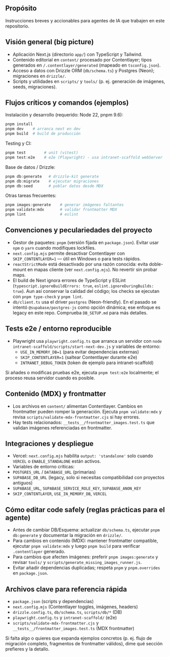 ## Propósito
Instrucciones breves y accionables para agentes de IA que trabajen en este repositorio.

## Visión general (big picture)
- Aplicación Next.js (directorio `app/`) con TypeScript y Tailwind.
- Contenido editorial en `content/` procesado por Contentlayer; tipos generados en `/.contentlayer/generated` (mapeado en `tsconfig.json`).
- Acceso a datos con Drizzle ORM (`db/schema.ts`) y Postgres (Neon); migraciones en `drizzle/`.
- Scripts y utilidades en `scripts/` y `tools/` (p. ej. generación de imágenes, seeds, migraciones).

## Flujos críticos y comandos (ejemplos)
Instalación y desarrollo (requerido: Node 22, pnpm 9.6):

```powershell
pnpm install
pnpm dev    # arranca next en dev
pnpm build  # build de producción
```

Testing y CI:

```powershell
pnpm test        # unit (vitest)
pnpm test:e2e    # e2e (Playwright) - usa intranet-scaffold webServer
```

Base de datos / Drizzle:

```powershell
pnpm db:generate   # drizzle-kit generate
pnpm db:migrate    # ejecutar migraciones
pnpm db:seed       # poblar datos desde MDX
```

Otras tareas frecuentes:

```powershell
pnpm images:generate    # generar imágenes faltantes
pnpm validate:mdx       # validar frontmatter MDX
pnpm lint               # eslint
```

## Convenciones y peculariedades del proyecto
- Gestor de paquetes: `pnpm` (versión fijada en `package.json`). Evitar usar `npm` o `yarn` cuando modifiques lockfiles.
- `next.config.mjs` permite desactivar Contentlayer con `SKIP_CONTENTLAYER=1` — útil en Windows o para tests rápidos.
- `reactStrictMode` está desactivado por una razón conocida: evita doble-mount en mapas cliente (ver `next.config.mjs`). No revertir sin probar maps.
- El build de Next ignora errores de TypeScript y ESLint (`typescript.ignoreBuildErrors: true`, `eslint.ignoreDuringBuilds: true`). Aun así conservar la calidad del código; los checks se ejecutan con `pnpm type-check` y `pnpm lint`.
- `db/client.ts` usa el driver `postgres` (Neon-friendly). En el pasado se intentó `@supabase/postgres-js` como opción dinámica; ese enfoque es legacy en este repo. Comprueba `DB_SETUP.md` para más detalles.

## Tests e2e / entorno reproducible
- Playwright usa `playwright.config.ts` que arranca un servidor con `node intranet-scaffold/scripts/start-next-dev.js` y variables de entorno:
  - `USE_IN_MEMORY_DB=1` (para evitar dependencias externas)
  - `SKIP_CONTENTLAYER=1` (saltear Contentlayer durante e2e)
  - `INTRANET_DEBUG_TOKEN` (token de ejemplo para intranet-scaffold)

Si añades o modificas pruebas e2e, ejecuta `pnpm test:e2e` localmente; el proceso reusa servidor cuando es posible.

## Contenido (MDX) y frontmatter
- Los archivos en `content/` alimentan Contentlayer. Cambios en frontmatter pueden romper la generación. Ejecuta `pnpm validate:mdx` y revisa `scripts/validate-mdx-frontmatter.cjs` si hay errores.
- Hay tests relacionados: `__tests__/frontmatter_images.test.ts` que validan imágenes referenciadas en frontmatter.

## Integraciones y despliegue
- Vercel: `next.config.mjs` habilita `output: 'standalone'` solo cuando `VERCEL` o `ENABLE_STANDALONE` están activos.
 - Variables de entorno críticas:
  - `POSTGRES_URL` / `DATABASE_URL` (primarias)
  - `SUPABASE_DB_URL` (legacy, solo si necesitas compatibilidad con proyectos antiguos)
  - `SUPABASE_URL`, `SUPABASE_SERVICE_ROLE_KEY`, `SUPABASE_ANON_KEY`
  - `SKIP_CONTENTLAYER`, `USE_IN_MEMORY_DB`, `VERCEL`

## Cómo editar code safely (reglas prácticas para el agente)
- Antes de cambiar DB/Esquema: actualizar `db/schema.ts`, ejecutar `pnpm db:generate` y documentar la migración en `drizzle/`.
- Para cambios en contenido (MDX): mantener frontmatter compatible, ejecutar `pnpm validate:mdx` y luego `pnpm build` para verificar `.contentlayer` generado.
- Para cambios que afecten imágenes: preferir `pnpm images:generate` y revisar `tools/` y `scripts/generate_missing_images_runner.js`.
- Evitar añadir dependencias duplicadas; respeta `pnpm` y `pnpm.overrides` en `package.json`.

## Archivos clave para referencia rápida
- `package.json` (scripts y dependencias)
- `next.config.mjs` (Contentlayer toggles, imágenes, headers)
- `drizzle.config.ts`, `db/schema.ts`, `scripts/db/*` (DB)
- `playwright.config.ts` y `intranet-scaffold/` (e2e)
- `scripts/validate-mdx-frontmatter.cjs` y `__tests__/frontmatter_images.test.ts` (MDX frontmatter)

Si falta algo o quieres que expanda ejemplos concretos (p. ej. flujo de migración completo, fragmentos de frontmatter válidos), dime qué sección prefieres y la detallo.
